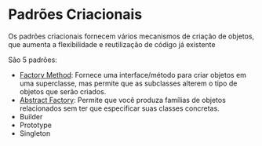 # Padrões Criacionais

Os padrões criacionais fornecem vários mecanismos de criação de objetos, que aumenta a flexibilidade e reutilização de código já existente

São 5 padrões:

- [Factory Method](factoryMethod/README.md): Fornece uma interface/método para criar objetos em uma superclasse, mas permite que as subclasses alterem o tipo de objetos que serão criados.
- [Abstract Factory](abstractMethod/README.md): Permite que você produza famílias de objetos relacionados sem ter que especificar suas classes concretas. 
- Builder
- Prototype
- Singleton